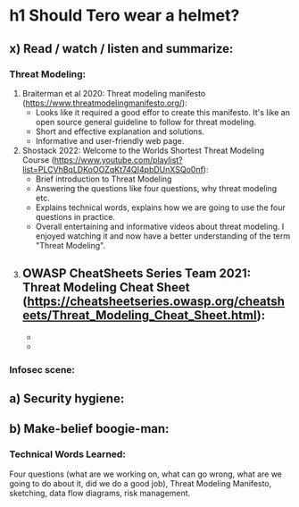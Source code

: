 # h1 Should Tero wear a helmet?

## x) Read / watch / listen and summarize:
### Threat Modeling:
1. Braiterman et al 2020: Threat modeling manifesto (https://www.threatmodelingmanifesto.org/):
   - Looks like it required a good effor to create this manifesto. It's like an open source general guideline to follow for threat modeling.
   - Short and effective explanation and solutions.
   - Informative and user-friendly web page.
2. Shostack 2022: Welcome to the Worlds Shortest Threat Modeling Course (https://www.youtube.com/playlist?list=PLCVhBqLDKoOOZqKt74QI4pbDUnXSQo0nf):
   - Brief introduction to Threat Modeling
   - Answering the questions like four questions, why threat modeling etc. 
   - Explains technical words, explains how we are going to use the four questions in practice.
   - Overall entertaining and informative videos about threat modeling. I enjoyed watching it and now have a better understanding of the term "Threat Modeling".
3. OWASP CheatSheets Series Team 2021: Threat Modeling Cheat Sheet (https://cheatsheetseries.owasp.org/cheatsheets/Threat_Modeling_Cheat_Sheet.html):
   -
   -
   -



### Infosec scene:

## a) Security hygiene:

## b) Make-belief boogie-man:





### Technical Words Learned:
Four questions (what are we working on, what can go wrong, what are we going to do about it, did we do a good job), Threat Modeling Manifesto, sketching, data flow diagrams, risk management.
